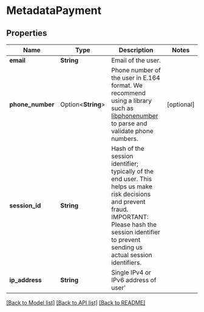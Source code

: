 # MetadataPayment

## Properties

Name | Type | Description | Notes
------------ | ------------- | ------------- | -------------
**email** | **String** | Email of the user. | 
**phone_number** | Option<**String**> | Phone number of the user in E.164 format. We recommend using a library such as [libphonenumber](https://github.com/google/libphonenumber) to parse and validate phone numbers. | [optional]
**session_id** | **String** | Hash of the session identifier; typically of the end user. This helps us make risk decisions and prevent fraud. IMPORTANT: Please hash the session identifier to prevent sending us actual session identifiers.  | 
**ip_address** | **String** | Single IPv4 or IPv6 address of user' | 

[[Back to Model list]](../README.md#documentation-for-models) [[Back to API list]](../README.md#documentation-for-api-endpoints) [[Back to README]](../README.md)


